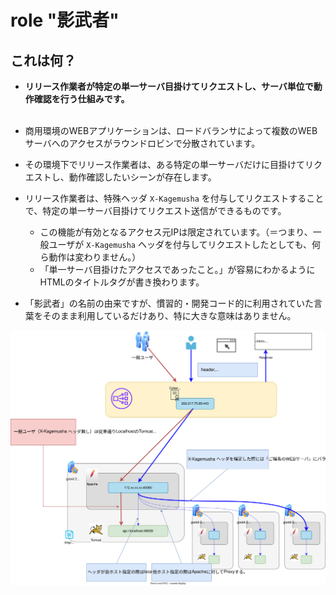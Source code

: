 # role "影武者"


## これは何？

* **リリース作業者が特定の単一サーバ目掛けてリクエストし、サーバ単位で動作確認を行う仕組みです。**
<br>&nbsp;<br>


* 商用環境のWEBアプリケーションは、ロードバランサによって複数のWEBサーバへのアクセスがラウンドロビンで分散されています。
* その環境下でリリース作業者は、ある特定の単一サーバだけに目掛けてリクエストし、動作確認したいシーンが存在します。
* リリース作業者は、特殊ヘッダ `X-Kagemusha` を付与してリクエストすることで、特定の単一サーバ目掛けてリクエスト送信ができるものです。
    * この機能が有効となるアクセス元IPは限定されています。（＝つまり、一般ユーザが `X-Kagemusha` ヘッダを付与してリクエストしたとしても、何ら動作は変わりません。）
    * 「単一サーバ目掛けたアクセスであったこと。」が容易にわかるようにHTMLのタイトルタグが書き換わります。
* 「影武者」の名前の由来ですが、慣習的・開発コード的に利用されていた言葉をそのまま利用しているだけあり、特に大きな意味はありません。

![diagram](./kagemusha-diagram.drawio.svg)
